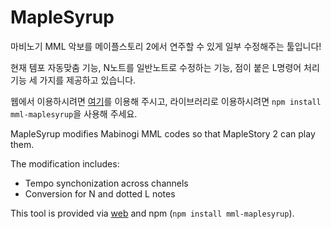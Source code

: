 MapleSyrup
=========

마비노기 MML 악보를 메이플스토리 2에서 연주할 수 있게 일부 수정해주는 툴입니다!

현재 템포 자동맞춤 기능, N노트를 일반노트로 수정하는 기능, 점이 붙은 L명령어 처리 기능 세 가지를 제공하고 있습니다.

웹에서 이용하시려면 [여기](https://saschanaz.github.io/MapleSyrup)를 이용해 주시고, 라이브러리로 이용하시려면 `npm install mml-maplesyrup`을 사용해 주세요. 

MapleSyrup modifies Mabinogi MML codes so that MapleStory 2 can play them.

The modification includes:

* Tempo synchonization across channels
* Conversion for N and dotted L notes

This tool is provided via [web](https://saschanaz.github.io/MapleSyrup) and npm (`npm install mml-maplesyrup`).

